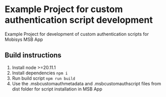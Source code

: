 # Example Project for custom authentication script development

Example Project for development of custom authentication scripts for Mobisys MSB App

## Build instructions

1. Install node >=20.11.1
2. Install dependencies `npm i`
3. Run build script `npm run build`
4. Use the .msbcustomauthmetadata and .msbcustomauthscript files from dist folder for script installation in MSB App
